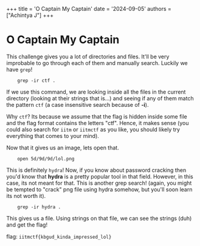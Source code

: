 +++
title = 'O Captain My Captain'
date = '2024-09-05'
authors = ["Achintya J"]
+++

# O Captain My Captain

This challenge gives you a lot of directories and files. It'll be very improbable to go through each of them and manually search. Luckily we have `grep`!

		grep -ir ctf .

If we use this command, we are looking inside all the files in the current directory (looking at their strings that is...) and seeing if any of them match the pattern `ctf` (a case insensitive search because of **-i**). 

Why `ctf`? Its because we assume that the flag is hidden inside some file and the flag format contains the letters "ctf". Hence, it makes sense (you could also search for `iitm` or `iitmctf` as you like, you should likely try everything that comes to your mind).

Now that it gives us an image, lets open that. 

		open 5d/9d/9d/lol.png

This is definitely `hydra`! Now, if you know about password cracking then you'd know that **hydra** is a pretty popular tool in that field. However, in this case, its not meant for that. This is another grep search! (again, you might be tempted to "crack" png file using hydra somehow, but you'll soon learn its not worth it). 

		grep -ir hydra .

This gives us a file. Using strings on that file, we can see the strings (duh) and get the flag!

flag: `iitmctf{kbgud_kinda_impressed_lol}`
